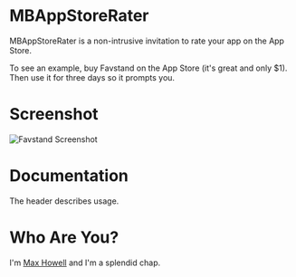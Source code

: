 MBAppStoreRater
===============
MBAppStoreRater is a non-intrusive invitation to rate your app on the App
Store.

To see an example, buy Favstand on the App Store (it's great and only $1).
Then use it for three days so it prompts you.

Screenshot
==========
![Favstand Screenshot][screenshot]

Documentation
=============
The header describes usage.

Who Are You?
============
I'm [Max Howell][] and I'm a splendid chap.

[Max Howell]:http://methylblue.com
[screenshot]:http://methylblue.com/images/Favstand.jpg
